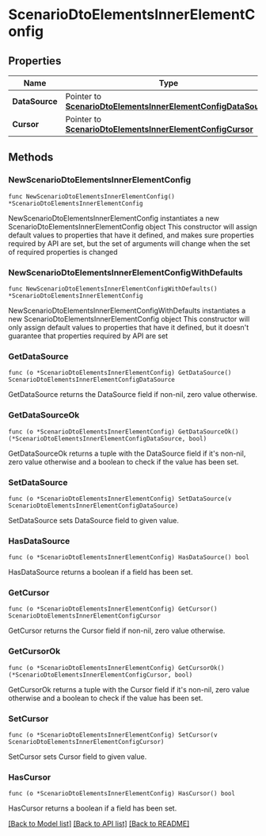 # ScenarioDtoElementsInnerElementConfig

## Properties

Name | Type | Description | Notes
------------ | ------------- | ------------- | -------------
**DataSource** | Pointer to [**ScenarioDtoElementsInnerElementConfigDataSource**](ScenarioDtoElementsInnerElementConfigDataSource.md) |  | [optional] 
**Cursor** | Pointer to [**ScenarioDtoElementsInnerElementConfigCursor**](ScenarioDtoElementsInnerElementConfigCursor.md) |  | [optional] 

## Methods

### NewScenarioDtoElementsInnerElementConfig

`func NewScenarioDtoElementsInnerElementConfig() *ScenarioDtoElementsInnerElementConfig`

NewScenarioDtoElementsInnerElementConfig instantiates a new ScenarioDtoElementsInnerElementConfig object
This constructor will assign default values to properties that have it defined,
and makes sure properties required by API are set, but the set of arguments
will change when the set of required properties is changed

### NewScenarioDtoElementsInnerElementConfigWithDefaults

`func NewScenarioDtoElementsInnerElementConfigWithDefaults() *ScenarioDtoElementsInnerElementConfig`

NewScenarioDtoElementsInnerElementConfigWithDefaults instantiates a new ScenarioDtoElementsInnerElementConfig object
This constructor will only assign default values to properties that have it defined,
but it doesn't guarantee that properties required by API are set

### GetDataSource

`func (o *ScenarioDtoElementsInnerElementConfig) GetDataSource() ScenarioDtoElementsInnerElementConfigDataSource`

GetDataSource returns the DataSource field if non-nil, zero value otherwise.

### GetDataSourceOk

`func (o *ScenarioDtoElementsInnerElementConfig) GetDataSourceOk() (*ScenarioDtoElementsInnerElementConfigDataSource, bool)`

GetDataSourceOk returns a tuple with the DataSource field if it's non-nil, zero value otherwise
and a boolean to check if the value has been set.

### SetDataSource

`func (o *ScenarioDtoElementsInnerElementConfig) SetDataSource(v ScenarioDtoElementsInnerElementConfigDataSource)`

SetDataSource sets DataSource field to given value.

### HasDataSource

`func (o *ScenarioDtoElementsInnerElementConfig) HasDataSource() bool`

HasDataSource returns a boolean if a field has been set.

### GetCursor

`func (o *ScenarioDtoElementsInnerElementConfig) GetCursor() ScenarioDtoElementsInnerElementConfigCursor`

GetCursor returns the Cursor field if non-nil, zero value otherwise.

### GetCursorOk

`func (o *ScenarioDtoElementsInnerElementConfig) GetCursorOk() (*ScenarioDtoElementsInnerElementConfigCursor, bool)`

GetCursorOk returns a tuple with the Cursor field if it's non-nil, zero value otherwise
and a boolean to check if the value has been set.

### SetCursor

`func (o *ScenarioDtoElementsInnerElementConfig) SetCursor(v ScenarioDtoElementsInnerElementConfigCursor)`

SetCursor sets Cursor field to given value.

### HasCursor

`func (o *ScenarioDtoElementsInnerElementConfig) HasCursor() bool`

HasCursor returns a boolean if a field has been set.


[[Back to Model list]](../README.md#documentation-for-models) [[Back to API list]](../README.md#documentation-for-api-endpoints) [[Back to README]](../README.md)


